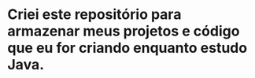 # Criei este repositório para armazenar meus projetos e código que eu for criando enquanto estudo Java.
